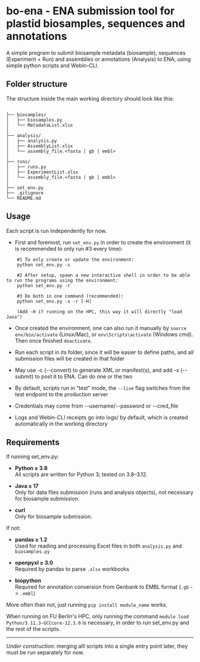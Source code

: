 # bo-ena - ENA submission tool for plastid biosamples, sequences and annotations

A simple program to submit biosample metadata (biosample), sequences (Experiment + Run) and assemblies or annotations (Analysis) to ENA, using simple python scripts and Webin-CLI.


## Folder structure

The structure inside the main working directory should look like this:
```

├── biosamples/
│   ├── biosamples.py
│   └── MetadataList.xlsx
│
├── analysis/
│   ├── analysis.py
│   ├── AssemblyList.xlsx
│   └── assembly_file.<fasta | gb | embl>
│
├── runs/
│   ├── runs.py
│   ├── ExperimentList.xlsx
│   └── assembly_file.<fasta | gb | embl>
│
├── set_env.py
├── .gitignore
└── README.md
```

## Usage

Each script is run independently for now.

- First and foremost, run `set_env.py` in order to create the environment (it is recommended to only run #3 every time):

```
    #1 To only create or update the environment:
    python set_env.py -s

    #2 After setup, spawn a new interactive shell in order to be able to run the programs using the environment:
    python set_env.py -r

    #3 Do both in one command (recommended):
    python set_env.py -s -r [-H]

    (Add -H if running on the HPC, this way it will directly "load Java")
```

- Once created the environment, one can also run it manually by `source env/bin/activate` (Linux/Mac), or `env\Scripts\activate` (Windows cmd). Then once finished `deactivate`.

- Run each script in its folder, since it will be easier to define paths, and all submission files will be created in that folder

- May use -c (--convert) to generate XML or manifest(s), and add -s (--submit) to post it to ENA. Can do one or the two

- By default, scripts run in “test” mode, the `--live` flag switches from the test endpoint to the production server

- Credentials may come from --username/--password or --cred_file

- Logs and Webin-CLI receipts go into logs/ by default, which is created automatically in the working directory

## Requirements

If running set_env.py:

- **Python ≥ 3.8**  
  All scripts are written for Python 3; tested on 3.8–3.12.

- **Java ≥ 17**  
  Only for data files submission (runs and analysis objects), not necessary for biosample submission.

- **curl**  
  Only for biosample submission.
  
If not:

- **pandas ≥ 1.2**  
  Used for reading and processing Excel files in both `analysis.py` and `biosamples.py`

- **openpyxl ≥ 3.0**  
  Required by pandas to parse `.xlsx` workbooks

- **biopython**  
  Required for annotation conversion from Genbank to EMBL format (`.gb` -> `.embl`)

More often than not, just running `pip install module_name` works.

When running on FU Berlin's HPC, only running the command `module load Python/3.11.3-GCCcore-12.3.0` is necessary, in order to run set_env.py and the rest of the scripts.

---

*Under construction*: merging alll scripts into a single entry point later, they must be run separately for now.